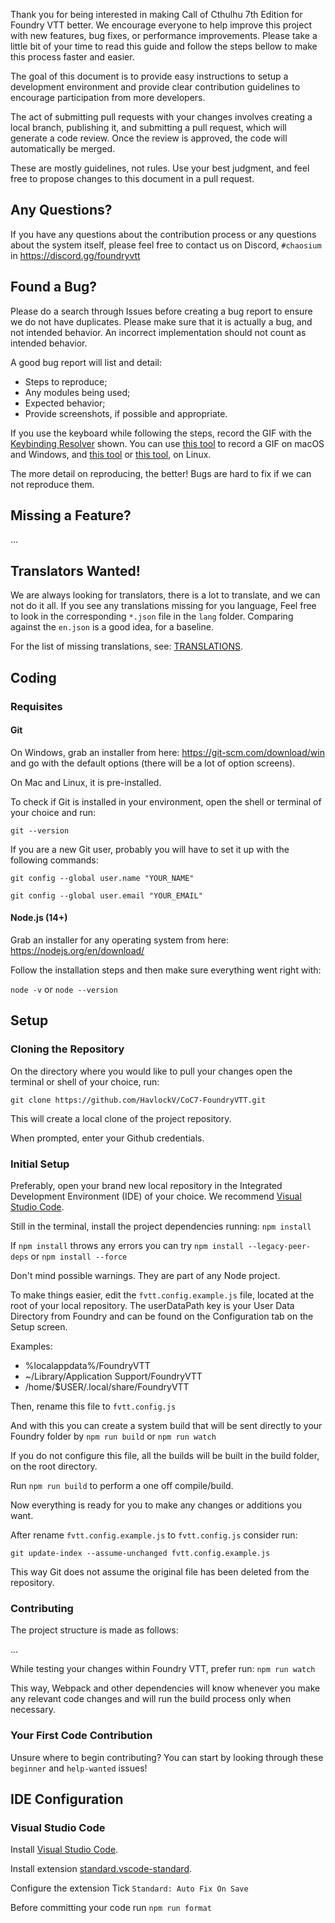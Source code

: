 Thank you for being interested in making Call of Cthulhu 7th Edition for Foundry VTT better. We encourage everyone to help improve this project with new features, bug fixes, or performance improvements. Please take a little bit of your time to read this guide and follow the steps bellow to make this process faster and easier.

The goal of this document is to provide easy instructions to setup a development environment and provide clear contribution guidelines to encourage participation from more developers.

The act of submitting pull requests with your changes involves creating a local branch, publishing it, and submitting a pull request, which will generate a code review. Once the review is approved, the code will automatically be merged.

These are mostly guidelines, not rules. Use your best judgment, and feel free to propose changes to this document in a pull request.

## Any Questions?

If you have any questions about the contribution process or any questions about the system itself, please feel free to contact us on Discord, `#chaosium` in https://discord.gg/foundryvtt

## Found a Bug?

Please do a search through Issues before creating a bug report to ensure we do not have duplicates. Please make sure that it is actually a bug, and not intended behavior. An incorrect implementation should not count as intended behavior.

A good bug report will list and detail:

- Steps to reproduce;
- Any modules being used;
- Expected behavior;
- Provide screenshots, if possible and appropriate.

If you use the keyboard while following the steps, record the GIF with the [Keybinding Resolver](https://github.com/atom/keybinding-resolver) shown. You can use [this tool](https://www.cockos.com/licecap/) to record a GIF on macOS and Windows, and [this tool](https://github.com/colinkeenan/silentcast) or [this tool](https://github.com/GNOME/byzanz), on Linux.

The more detail on reproducing, the better! Bugs are hard to fix if we can not reproduce them.

## Missing a Feature?

...

## Translators Wanted!

We are always looking for translators, there is a lot to translate, and we can not do it all. If you see any translations missing for you language, Feel free to look in the corresponding `*.json` file in the `lang` folder. Comparing against the `en.json` is a good idea, for a baseline.

For the list of missing translations, see: [TRANSLATIONS](https://github.com/Miskatonic-Investigative-Society/CoC7-FoundryVTT/blob/develop/.github/TRANSLATIONS.md).

## Coding

### Requisites

#### Git

On Windows, grab an installer from here: https://git-scm.com/download/win and go with the default options (there will be a lot of option screens).

On Mac and Linux, it is pre-installed.

To check if Git is installed in your environment, open the shell or terminal of your choice and run:

`git --version`

If you are a new Git user, probably you will have to set it up with the following commands:

`git config --global user.name "YOUR_NAME"`

`git config --global user.email "YOUR_EMAIL"`

#### Node.js (14+)

Grab an installer for any operating system from here: https://nodejs.org/en/download/

Follow the installation steps and then make sure everything went right with:

`node -v` or `node --version`

## Setup

### Cloning the Repository

On the directory where you would like to pull your changes open the terminal or shell of your choice, run:

`git clone https://github.com/HavlockV/CoC7-FoundryVTT.git`

This will create a local clone of the project repository.

When prompted, enter your Github credentials.

### Initial Setup

Preferably, open your brand new local repository in the Integrated Development Environment (IDE) of your choice. We recommend [Visual Studio Code](#Visual-Studio-Code).

Still in the terminal, install the project dependencies running: `npm install`

If `npm install` throws any errors you can try `npm install --legacy-peer-deps` or `npm install --force`

Don't mind possible warnings. They are part of any Node project.

To make things easier, edit the `fvtt.config.example.js` file, located at the root of your local repository. The userDataPath key is your User Data Directory from Foundry and can be found on the Configuration tab on the Setup screen.

Examples:

- %localappdata%/FoundryVTT
- ~/Library/Application Support/FoundryVTT
- /home/\$USER/.local/share/FoundryVTT

Then, rename this file to `fvtt.config.js`

And with this you can create a system build that will be sent directly to your Foundry folder by `npm run build` or `npm run watch`

If you do not configure this file, all the builds will be built in the build folder, on the root directory.

Run `npm run build` to perform a one off compile/build.

Now everything is ready for you to make any changes or additions you want.

After rename `fvtt.config.example.js` to `fvtt.config.js` consider run:

`git update-index --assume-unchanged fvtt.config.example.js`

This way Git does not assume the original file has been deleted from the repository.

### Contributing

The project structure is made as follows:

...

While testing your changes within Foundry VTT, prefer run: `npm run watch`

This way, Webpack and other dependencies will know whenever you make any relevant code changes and will run the build process only when necessary.

### Your First Code Contribution

Unsure where to begin contributing? You can start by looking through these `beginner` and `help-wanted` issues!

## IDE Configuration

### Visual Studio Code

Install [Visual Studio Code](https://code.visualstudio.com/download).

Install extension [standard.vscode-standard](https://marketplace.visualstudio.com/items?itemName=standard.vscode-standard).

Configure the extension Tick `Standard: Auto Fix On Save`

Before committing your code run `npm run format`
